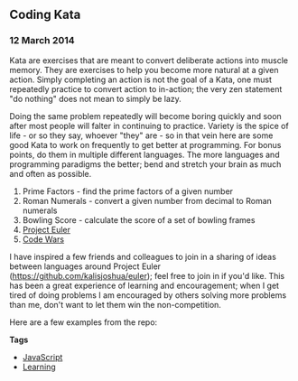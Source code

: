 ## Coding Kata
### 12 March 2014

Kata are exercises that are meant to convert deliberate actions into muscle memory. They are exercises to help you become more natural at a given action. Simply completing an action is not the goal of a Kata, one must repeatedly practice to convert action to in-action; the very zen statement "do nothing" does not mean to simply be lazy.

Doing the same problem repeatedly will become boring quickly and soon after most people will falter in continuing to practice. Variety is the spice of life - or so they say, whoever "they" are - so in that vein here are some good Kata to work on frequently to get better at programming. For bonus points, do them in multiple different languages. The more languages and programming paradigms the better; bend and stretch your brain as much and often as possible.

  1. Prime Factors - find the prime factors of a given number
  2. Roman Numerals - convert a given number from decimal to Roman numerals
  3. Bowling Score - calculate the score of a set of bowling frames
  4. [Project Euler](htt[://projecteuler.net)
  5. [Code Wars](http://codewars.com)

I have inspired a few friends and colleagues to join in a sharing of ideas between languages around Project Euler (https://github.com/kalisjoshua/euler); feel free to join in if  you'd like. This has been a great experience of learning and encouragement; when I get tired of doing problems I am encouraged by others solving more problems than me, don't want to let them win the non-competition.

Here are a few examples from the repo:

<script src="https://gist.github.com/kalisjoshua/9516025.js"></script>

<script src="https://gist.github.com/kalisjoshua/9515871.js"></script>

<script src="https://gist.github.com/kalisjoshua/9515994.js"></script>

**Tags**

  + [JavaScript](/#filter=JavaScript)
  + [Learning](/#filter=Learning)
